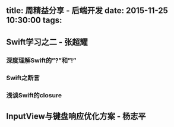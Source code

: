 title: 周精益分享 - 后端开发
date: 2015-11-25  10:30:00
tags:
---

## Swift学习之二 - 张超耀
### 深度理解Swift的”?”和”!”
### Swift之断言
### 浅谈Swift的closure


## InputView与键盘响应优化方案 - 杨志平

